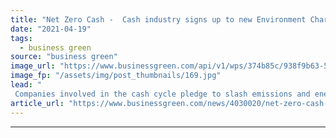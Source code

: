 ```yaml
---
title: "Net Zero Cash -  Cash industry signs up to new Environment Charter"
date: "2021-04-19"
tags: 
  - business green
source: "business green"
image_url: "https://www.businessgreen.com/api/v1/wps/374b85c/938f9b63-5c15-4832-9422-9abc666976e6/2/atm-cash-point-185x114.jpg"
image_fp: "/assets/img/post_thumbnails/169.jpg"
lead: "
 Companies involved in the cash cycle pledge to slash emissions and energy use ..."
article_url: "https://www.businessgreen.com/news/4030020/net-zero-cash-cash-industry-signs-environment-charter"
---
```


---
